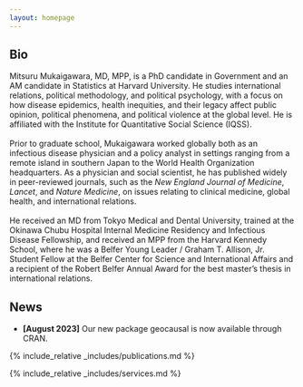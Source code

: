 ```yaml
---
layout: homepage
---
```


## Bio

Mitsuru Mukaigawara, MD, MPP, is a PhD candidate in Government and an AM candidate in Statistics at <a href = "https://www.gov.harvard.edu/" style = "text-decoration:none;">Harvard University</a>. He studies international relations, political methodology, and political psychology, with a focus on how disease epidemics, health inequities, and their legacy affect public opinion, political phenomena, and political violence at the global level. He is affiliated with the <a href = "https://www.iq.harvard.edu/" style = "text-decoration:none;">Institute for Quantitative Social Science (IQSS)</a>. 
<br>
<br>
Prior to graduate school, Mukaigawara worked globally both as an infectious disease physician and a policy analyst in settings ranging from a remote island in southern Japan to the World Health Organization headquarters. As a physician and social scientist, he has published widely in peer-reviewed journals, such as the <i>New England Journal of Medicine</i>, <i>Lancet</i>, and <i>Nature Medicine</i>, on issues relating to clinical medicine, global health, and international relations. 
<br>
<br>
He received an MD from Tokyo Medical and Dental University, trained at the Okinawa Chubu Hospital Internal Medicine Residency and Infectious Disease Fellowship, and received an MPP from the Harvard Kennedy School, where he was a Belfer Young Leader / Graham T. Allison, Jr. Student Fellow at the <a href = "https://www.belfercenter.org/" style = "text-decoration:none;">Belfer Center for Science and International Affairs</a> and a recipient of the Robert Belfer Annual Award for the best master’s thesis in international relations.

## News

- **[August 2023]** Our new package <a href = "https://github.com/mmukaigawara/geocausal/" style = "text-decoration:none;">geocausal</a> is now available through CRAN.

{% include_relative _includes/publications.md %}

{% include_relative _includes/services.md %}
